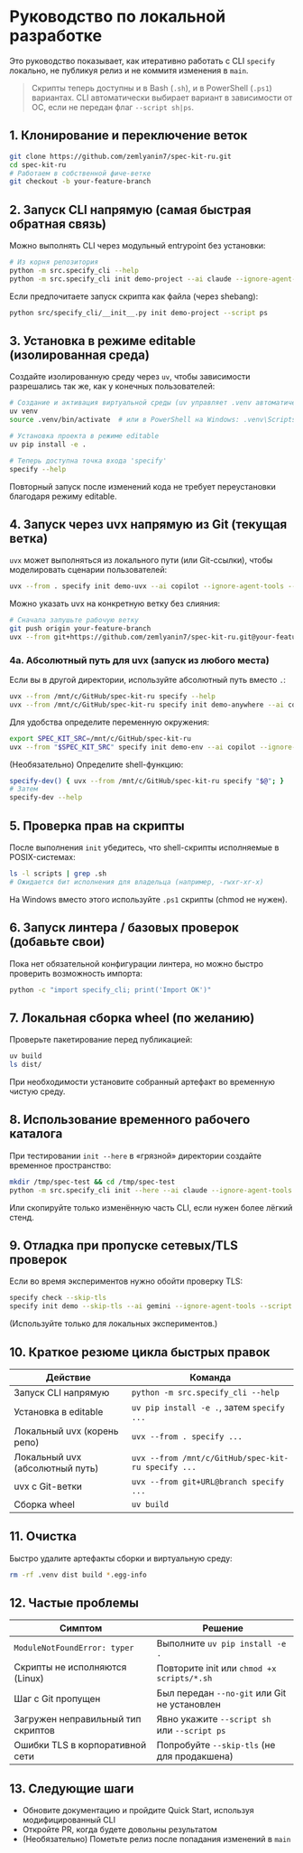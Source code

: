 # Руководство по локальной разработке

Это руководство показывает, как итеративно работать с CLI `specify` локально, не публикуя релиз и не коммитя изменения в `main`.

> Скрипты теперь доступны и в Bash (`.sh`), и в PowerShell (`.ps1`) вариантах. CLI автоматически выбирает вариант в зависимости от ОС, если не передан флаг `--script sh|ps`.

## 1. Клонирование и переключение веток

```bash
git clone https://github.com/zemlyanin7/spec-kit-ru.git
cd spec-kit-ru
# Работаем в собственной фиче-ветке
git checkout -b your-feature-branch
```

## 2. Запуск CLI напрямую (самая быстрая обратная связь)

Можно выполнять CLI через модульный entrypoint без установки:

```bash
# Из корня репозитория
python -m src.specify_cli --help
python -m src.specify_cli init demo-project --ai claude --ignore-agent-tools --script sh
```

Если предпочитаете запуск скрипта как файла (через shebang):

```bash
python src/specify_cli/__init__.py init demo-project --script ps
```

## 3. Установка в режиме editable (изолированная среда)

Создайте изолированную среду через `uv`, чтобы зависимости разрешались так же, как у конечных пользователей:

```bash
# Создание и активация виртуальной среды (uv управляет .venv автоматически)
uv venv
source .venv/bin/activate  # или в PowerShell на Windows: .venv\Scripts\Activate.ps1

# Установка проекта в режиме editable
uv pip install -e .

# Теперь доступна точка входа 'specify'
specify --help
```

Повторный запуск после изменений кода не требует переустановки благодаря режиму editable.

## 4. Запуск через uvx напрямую из Git (текущая ветка)

`uvx` может выполняться из локального пути (или Git-ссылки), чтобы моделировать сценарии пользователей:

```bash
uvx --from . specify init demo-uvx --ai copilot --ignore-agent-tools --script sh
```

Можно указать uvx на конкретную ветку без слияния:

```bash
# Сначала запушьте рабочую ветку
git push origin your-feature-branch
uvx --from git+https://github.com/zemlyanin7/spec-kit-ru.git@your-feature-branch specify init demo-branch-test --script ps
```

### 4a. Абсолютный путь для uvx (запуск из любого места)

Если вы в другой директории, используйте абсолютный путь вместо `.`:

```bash
uvx --from /mnt/c/GitHub/spec-kit-ru specify --help
uvx --from /mnt/c/GitHub/spec-kit-ru specify init demo-anywhere --ai copilot --ignore-agent-tools --script sh
```

Для удобства определите переменную окружения:
```bash
export SPEC_KIT_SRC=/mnt/c/GitHub/spec-kit-ru
uvx --from "$SPEC_KIT_SRC" specify init demo-env --ai copilot --ignore-agent-tools --script ps
```

(Необязательно) Определите shell-функцию:
```bash
specify-dev() { uvx --from /mnt/c/GitHub/spec-kit-ru specify "$@"; }
# Затем
specify-dev --help
```

## 5. Проверка прав на скрипты

После выполнения `init` убедитесь, что shell-скрипты исполняемые в POSIX-системах:

```bash
ls -l scripts | grep .sh
# Ожидается бит исполнения для владельца (например, -rwxr-xr-x)
```
На Windows вместо этого используйте `.ps1` скрипты (chmod не нужен).

## 6. Запуск линтера / базовых проверок (добавьте свои)

Пока нет обязательной конфигурации линтера, но можно быстро проверить возможность импорта:
```bash
python -c "import specify_cli; print('Import OK')"
```

## 7. Локальная сборка wheel (по желанию)

Проверьте пакетирование перед публикацией:

```bash
uv build
ls dist/
```
При необходимости установите собранный артефакт во временную чистую среду.

## 8. Использование временного рабочего каталога

При тестировании `init --here` в «грязной» директории создайте временное пространство:

```bash
mkdir /tmp/spec-test && cd /tmp/spec-test
python -m src.specify_cli init --here --ai claude --ignore-agent-tools --script sh  # если репозиторий скопирован сюда
```
Или скопируйте только изменённую часть CLI, если нужен более лёгкий стенд.

## 9. Отладка при пропуске сетевых/TLS проверок

Если во время экспериментов нужно обойти проверку TLS:

```bash
specify check --skip-tls
specify init demo --skip-tls --ai gemini --ignore-agent-tools --script ps
```
(Используйте только для локальных экспериментов.)

## 10. Краткое резюме цикла быстрых правок

| Действие | Команда |
|----------|---------|
| Запуск CLI напрямую | `python -m src.specify_cli --help` |
| Установка в editable | `uv pip install -e .`, затем `specify ...` |
| Локальный uvx (корень репо) | `uvx --from . specify ...` |
| Локальный uvx (абсолютный путь) | `uvx --from /mnt/c/GitHub/spec-kit-ru specify ...` |
| uvx с Git-ветки | `uvx --from git+URL@branch specify ...` |
| Сборка wheel | `uv build` |

## 11. Очистка

Быстро удалите артефакты сборки и виртуальную среду:
```bash
rm -rf .venv dist build *.egg-info
```

## 12. Частые проблемы

| Симптом | Решение |
|---------|---------|
| `ModuleNotFoundError: typer` | Выполните `uv pip install -e .` |
| Скрипты не исполняются (Linux) | Повторите init или `chmod +x scripts/*.sh` |
| Шаг с Git пропущен | Был передан `--no-git` или Git не установлен |
| Загружен неправильный тип скриптов | Явно укажите `--script sh` или `--script ps` |
| Ошибки TLS в корпоративной сети | Попробуйте `--skip-tls` (не для продакшена) |

## 13. Следующие шаги

- Обновите документацию и пройдите Quick Start, используя модифицированный CLI
- Откройте PR, когда будете довольны результатом
- (Необязательно) Пометьте релиз после попадания изменений в `main`
